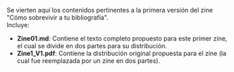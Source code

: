 Se vierten aquí los contenidos pertinentes a la primera versión del zine "Cómo sobrevivir a tu bibliografía".  
Incluye:  
- **Zine01.md**: Contiene el texto completo propuesto para este primer zine, el cual se divide en dos partes para su distribución.  
- **Zine1_V1.pdf**: Contiene la distribución original propuesta para el zine (la cual fue reemplazada por un zine en dos partes).